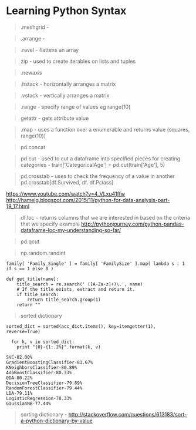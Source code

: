 Learning Python Syntax 
===============================

> .meshgrid - 

> .arrange - 

> .ravel - flattens an array

> zip - used to create iterables on lists and tuples

> .newaxis

> .hstack - horizontally arranges a matrix

> .vstack - vertically arranges a matrix

> .range - specify range of values eg range(10)

> getattr - gets attribute value

> .map - uses a function over a enumerable and returns value (squares, range(10))

> pd.concat

> pd.cut - used to cut a dataframe into specified pieces for creating categories - train['CategoricalAge'] = pd.cut(train['Age'], 5)

> pd.crosstab - uses to check the frequency of a value in another 
pd.crosstab[df.Survived, df. df.Pclass]

https://www.youtube.com/watch?v=4_VLxu41ffw
http://hamelg.blogspot.com/2015/11/python-for-data-analysis-part-19_17.html


> df.loc - returns columns that we are interested in based on the criteria that we specify
example http://pythonjourney.com/python-pandas-dataframe-loc-my-understanding-so-far/

> pd.qcut

> np.random.randint

```
family[ 'Family_Single' ] = family[ 'FamilySize' ].map( lambda s : 1 if s == 1 else 0 )
```

```
def get_title(name):
	title_search = re.search(' ([A-Za-z]+)\.', name)
	# If the title exists, extract and return it.
	if title_search:
		return title_search.group(1)
	return ""
```

> sorted dictionary 

```
sorted_dict = sorted(acc_dict.items(), key=itemgetter(1), reverse=True)
 
  for k, v in sorted_dict:
    print "{0}-{1:.2%}".format(k, v)

SVC-82.00%
GradientBoostingClassifier-81.67%
KNeighborsClassifier-80.89%
AdaBoostClassifier-80.33%
QDA-80.22%
DecisionTreeClassifier-79.89%
RandomForestClassifier-79.44%
LDA-79.11%
LogisticRegression-78.33%
GaussianNB-77.44%

```


> sorting dictionary - http://stackoverflow.com/questions/613183/sort-a-python-dictionary-by-value
